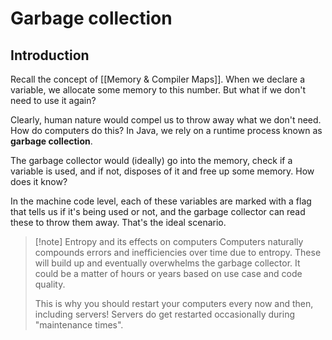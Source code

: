 # Garbage collection
## Introduction
Recall the concept of [[Memory & Compiler Maps]]. When we declare a variable, we allocate some memory to this number. But what if we don't need to use it again?

Clearly, human nature would compel us to throw away what we don't need. How do computers do this? In Java, we rely on a runtime process known as **garbage collection**. 

The garbage collector would (ideally) go into the memory, check if a variable is used, and if not, disposes of it and free up some memory. How does it know? 

In the machine code level, each of these variables are marked with a flag that tells us if it's being used or not, and the garbage collector can read these to throw them away. That's the ideal scenario. 

> [!note] Entropy and its effects on computers 
> Computers naturally compounds errors and inefficiencies over time due to entropy. These will build up and eventually overwhelms the garbage collector. It could be a matter of hours or years based on use case and code quality. 
> 
> This is why you should restart your computers every now and then, including servers! Servers do get restarted occasionally during "maintenance times".


